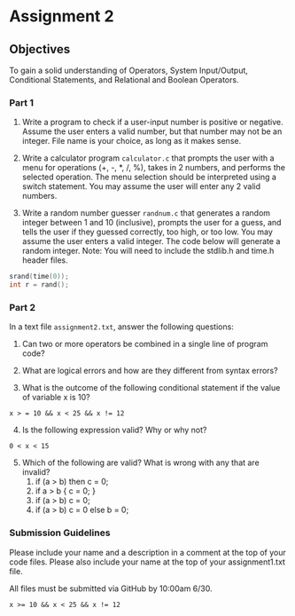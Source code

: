 # Assignment 2

## Objectives

To gain a solid understanding of Operators, System Input/Output, Conditional Statements, and Relational and Boolean Operators.

### Part 1

1. Write a program to check if a user-input number is positive or negative.  Assume the user enters a valid number, but that number may not be an integer.  File name is your choice, as long as it makes sense.

2. Write a calculator program `calculator.c` that prompts the user with a menu for operations (+, -, *, /, %), takes in 2 numbers, and performs the selected operation.  The menu selection should be interpreted using a switch statement.  You may assume the user will enter any 2 valid numbers.

3. Write a random number guesser `randnum.c` that generates a random integer between 1 and 10 (inclusive), prompts the user for a guess, and tells the user if they guessed correctly, too high, or too low.  You may assume the user enters a valid integer.  The code below will generate a random integer.  Note: You will need to include the stdlib.h and time.h header files.
 ```c
 srand(time(0));
 int r = rand();
 ```

### Part 2
In a text file `assignment2.txt`, answer the following questions:

1. Can two or more operators be combined in a single line of program code?

2. What are logical errors and how are they different from syntax errors?

3. What is the outcome of the following conditional statement if the value of variable x is 10? 
 ```
 x > = 10 && x < 25 && x != 12
 ```

4. Is the following expression valid?  Why or why not? 
 ```
 0 < x < 15 
 ```

5. Which of the following are valid?  What is wrong with any that are invalid?
    1.  if (a > b) then c = 0;
    2.  if a > b { c = 0; }
    3.  if (a > b) c = 0;
    4.  if (a > b) c = 0 else b = 0;

### Submission Guidelines
Please include your name and a description in a comment at the top of your code files. Please also include your name at the top of your assignment1.txt file.

All files must be submitted via GitHub by 10:00am 6/30.
```
x >= 10 && x < 25 && x != 12
```
